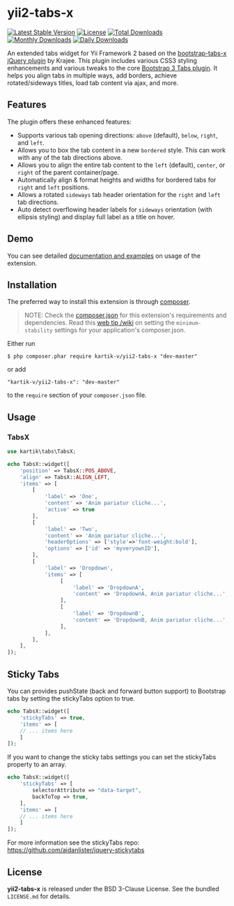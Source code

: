 yii2-tabs-x
=================

[![Latest Stable Version](https://poser.pugx.org/kartik-v/yii2-tabs-x/v/stable)](https://packagist.org/packages/kartik-v/yii2-tabs-x)
[![License](https://poser.pugx.org/kartik-v/yii2-tabs-x/license)](https://packagist.org/packages/kartik-v/yii2-tabs-x)
[![Total Downloads](https://poser.pugx.org/kartik-v/yii2-tabs-x/downloads)](https://packagist.org/packages/kartik-v/yii2-tabs-x)
[![Monthly Downloads](https://poser.pugx.org/kartik-v/yii2-tabs-x/d/monthly)](https://packagist.org/packages/kartik-v/yii2-tabs-x)
[![Daily Downloads](https://poser.pugx.org/kartik-v/yii2-tabs-x/d/daily)](https://packagist.org/packages/kartik-v/yii2-tabs-x)

An extended tabs widget for Yii Framework 2 based on the [bootstrap-tabs-x jQuery plugin](http://plugins.krajee.com/tabs-x) by Krajee. This plugin includes various CSS3 styling enhancements and various tweaks to the core [Bootstrap 3 Tabs plugin](http://getbootstrap.com/javascript/#tabs). It helps you align tabs in multiple ways, add borders, achieve rotated/sideways titles, load tab content via ajax, and more. 

## Features  

The plugin offers these enhanced features:

- Supports various tab opening directions: `above` (default), `below`, `right`, and `left`.
- Allows you to box the tab content in a new `bordered` style. This can work with any of the tab directions above.
- Allows you to align the entire tab content to the `left` (default), `center`, or `right` of the parent container/page.
- Automatically align & format heights and widths for bordered tabs for `right` and `left` positions.
- Allows a rotated `sideways` tab header orientation for the `right` and `left` tab directions.
- Auto detect overflowing header labels for `sideways` orientation (with ellipsis styling) and display full label as a title on hover.

## Demo
You can see detailed [documentation and examples](http://demos.krajee.com/tabs-x) on usage of the extension.

## Installation

The preferred way to install this extension is through [composer](http://getcomposer.org/download/).

> NOTE: Check the [composer.json](https://github.com/kartik-v/yii2-tabs-x/blob/master/composer.json) for this extension's requirements and dependencies. Read this [web tip /wiki](http://webtips.krajee.com/setting-composer-minimum-stability-application/) on setting the `minimum-stability` settings for your application's composer.json.

Either run

```
$ php composer.phar require kartik-v/yii2-tabs-x "dev-master"
```

or add

```
"kartik-v/yii2-tabs-x": "dev-master"
```

to the ```require``` section of your `composer.json` file.

## Usage

### TabsX

```php
use kartik\tabs\TabsX;

echo TabsX::widget([
    'position' => TabsX::POS_ABOVE,
    'align' => TabsX::ALIGN_LEFT,
    'items' => [
        [
            'label' => 'One',
            'content' => 'Anim pariatur cliche...',
            'active' => true
        ],
        [
            'label' => 'Two',
            'content' => 'Anim pariatur cliche...',
            'headerOptions' => ['style'=>'font-weight:bold'],
            'options' => ['id' => 'myveryownID'],
        ],
        [
            'label' => 'Dropdown',
            'items' => [
                 [
                     'label' => 'DropdownA',
                     'content' => 'DropdownA, Anim pariatur cliche...',
                 ],
                 [
                     'label' => 'DropdownB',
                     'content' => 'DropdownB, Anim pariatur cliche...',
                 ],
            ],
        ],
    ],
]);
```

## Sticky Tabs
You can provides pushState (back and forward button support) to Bootstrap tabs by setting the stickyTabs option to true.

```php
echo TabsX::widget([
    'stickyTabs' => true,
    'items' => [
    // ... items here
    ]
]);
```
If you want to change the sticky tabs settings you can set the stickyTabs property to an array.
```php
echo TabsX::widget([
    'stickyTabs' => [
        selectorAttribute => "data-target",
        backToTop => true,
    ],
    'items' => [
    // ... items here
    ]
]);
```
For more information see the stickyTabs repo:
https://github.com/aidanlister/jquery-stickytabs
## License

**yii2-tabs-x** is released under the BSD 3-Clause License. See the bundled `LICENSE.md` for details.
